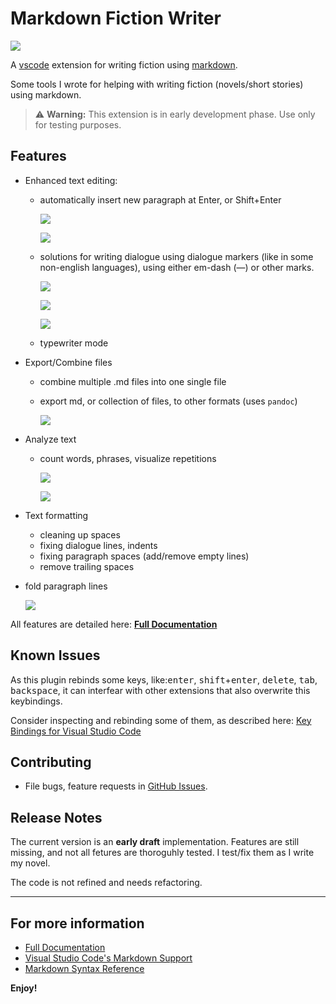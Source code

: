 # Markdown Fiction Writer <!-- omit in toc -->

[![](https://vsmarketplacebadge.apphb.com/version-short/vsc-zoctarine.markdown-fiction-writer.svg)](https://marketplace.visualstudio.com/items?itemName=vsc-zoctarine.markdown-fiction-writer)

A [vscode](https://code.visualstudio.com) extension for writing fiction using [markdown](https://daringfireball.net/projects/markdown/).

Some tools I wrote for helping with writing fiction (novels/short stories) using markdown.

> ⚠ **Warning:** This extension is in early development phase. Use only for testing purposes.

## Features

- Enhanced text editing:
  - automatically insert new paragraph at Enter, or Shift+Enter

    ![](https://raw.githubusercontent.com/zoctarine/vscode-fiction-writer/gh-pages-source-material/docs/features/img/shift_enter_01.gif)

    ![](https://raw.githubusercontent.com/zoctarine/vscode-fiction-writer/gh-pages-source-material/docs/features/img/shift_enter_02.gif)

  - solutions for writing dialogue using dialogue markers (like in some non-english languages), using either em-dash (—) or other marks.

    ![](https://raw.githubusercontent.com/zoctarine/vscode-fiction-writer/gh-pages-source-material/docs/features/img/dlg_marker_01.gif)

    ![](https://raw.githubusercontent.com/zoctarine/vscode-fiction-writer/gh-pages-source-material/docs/features/img/dlg_marker_02.gif)

    ![](https://raw.githubusercontent.com/zoctarine/vscode-fiction-writer/gh-pages-source-material/docs/features/img/dlg_marker_03.gif)

  - typewriter mode

- Export/Combine files

  - combine multiple .md files into one single file

  - export md, or collection of files, to other formats (uses `pandoc`)

    ![](https://raw.githubusercontent.com/zoctarine/vscode-fiction-writer/gh-pages-source-material/docs/features/img/export_01.gif)

- Analyze text

  - count words, phrases, visualize repetitions

    ![](https://raw.githubusercontent.com/zoctarine/vscode-fiction-writer/gh-pages-source-material/docs/features/img/freq_01.gif)

    ![](https://raw.githubusercontent.com/zoctarine/vscode-fiction-writer/gh-pages-source-material/docs/features/img/stats_01.gif)


- Text formatting
  - cleaning up spaces
  - fixing dialogue lines, indents
  - fixing paragraph spaces (add/remove empty lines)
  - remove trailing spaces

- fold paragraph lines

    ![](https://raw.githubusercontent.com/zoctarine/vscode-fiction-writer/gh-pages-source-material/docs/features/img/folding_01.gif)

All features are detailed here: [**Full Documentation**](https://zoctarine.github.io/vscode-fiction-writer/)

## Known Issues

As this plugin rebinds some keys, like:<kbd>enter</kbd>, <kbd>shift</kbd>+<kbd>enter</kbd>, <kbd>delete</kbd>, <kbd>tab</kbd>, <kbd>backspace</kbd>, it can interfear with other extensions that also overwrite this keybindings.

Consider inspecting and rebinding some of them, as described here: [Key Bindings for Visual Studio Code](https://code.visualstudio.com/docs/getstarted/keybindings)

## Contributing

- File bugs, feature requests in [GitHub Issues](https://github.com/zoctarine/vscode-fiction-writer/issues).

## Release Notes

The current version is an **early draft** implementation. Features are still missing, and not all fetures are thoroguhly tested. I test/fix them as I write my novel.

The code is not refined and needs refactoring.


-----------------------------------------------------------------------------------------------------------

## For more information

* [Full Documentation](https://zoctarine.github.io/vscode-fiction-writer/)
* [Visual Studio Code's Markdown Support](http://code.visualstudio.com/docs/languages/markdown)
* [Markdown Syntax Reference](https://help.github.com/articles/markdown-basics/)

**Enjoy!**

